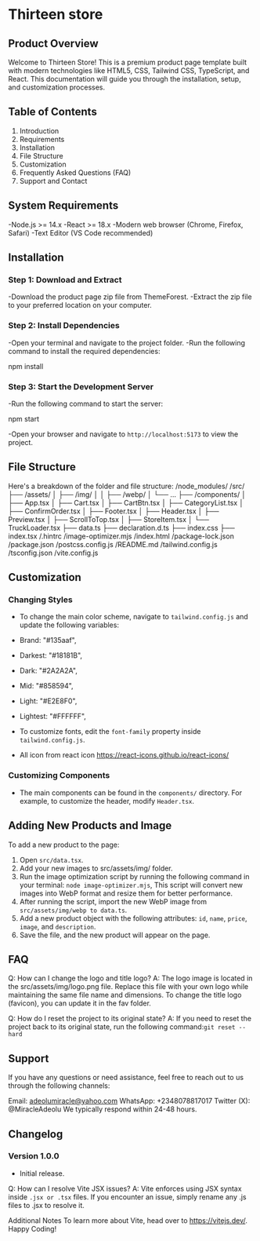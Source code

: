 # Thirteen store

## Product Overview

Welcome to Thirteen Store! This is a premium product page template built with modern technologies like
HTML5, CSS, Tailwind CSS, TypeScript, and React. This documentation will guide you through the installation,
setup, and customization processes.

## Table of Contents

1. Introduction
2. Requirements
3. Installation
4. File Structure
5. Customization
6. Frequently Asked Questions (FAQ)
7. Support and Contact

## System Requirements

-Node.js >= 14.x
-React >= 18.x
-Modern web browser (Chrome, Firefox, Safari)
-Text Editor (VS Code recommended)

## Installation

### Step 1: Download and Extract

-Download the product page zip file from ThemeForest.
-Extract the zip file to your preferred location on your computer.

### Step 2: Install Dependencies

-Open your terminal and navigate to the project folder.
-Run the following command to install the required dependencies:

  npm install

### Step 3: Start the Development Server

-Run the following command to start the server:

  npm start

-Open your browser and navigate to `http://localhost:5173` to view the project.

## File Structure

Here's a breakdown of the folder and file structure:
/node_modules/
/src/
  ├── /assets/
  │   ├── /img/
  │   │   ├── /webp/
  │   └── ...
  ├── /components/
  │   ├── App.tsx
  │   ├── Cart.tsx
  │   ├── CartBtn.tsx
  │   ├── CategoryList.tsx
  │   ├── ConfirmOrder.tsx
  │   ├── Footer.tsx
  │   ├── Header.tsx
  │   ├── Preview.tsx
  │   ├── ScrollToTop.tsx
  │   ├── StoreItem.tsx
  │   └── TruckLoader.tsx
  ├── data.ts
  ├── declaration.d.ts
  ├── index.css
  ├── index.tsx
/.hintrc
/image-optimizer.mjs
/index.html
/package-lock.json
/package.json
/postcss.config.js
/README.md
/tailwind.config.js
/tsconfig.json
/vite.config.js

## Customization

### Changing Styles

- To change the main color scheme, navigate to `tailwind.config.js` and update the following variables:
- Brand: "#135aaf",
- Darkest: "#18181B",
- Dark: "#2A2A2A",
- Mid: "#858594",
- Light: "#E2E8F0",
- Lightest: "#FFFFFF",

- To customize fonts, edit the `font-family` property inside `tailwind.config.js`.
- All icon from react icon <https://react-icons.github.io/react-icons/>

### Customizing Components

- The main components can be found in the `components/` directory. For example, to customize the header, modify `Header.tsx`.

## Adding New Products and Image

To add a new product to the page:

1. Open `src/data.tsx`.
2. Add your new images to src/assets/img/ folder.
3. Run the image optimization script by running the following command in your terminal: `node image-optimizer.mjs`,
 This script will convert new images  into WebP format and resize them for better performance.
4. After running the script, import the new WebP image from `src/assets/img/webp to data.ts`.
5. Add a new product object with the following attributes: `id`, `name`, `price`, `image`, and `description`.
6. Save the file, and the new product will appear on the page.

## FAQ

Q: How can I change the logo and title logo?
A: The logo image is located in the src/assets/img/logo.png file. Replace this file with your own logo while maintaining the same file name and dimensions. To change the title logo (favicon), you can update it in the fav folder.

Q: How do I reset the project to its original state?
A: If you need to reset the project back to its original state, run the following command:`git reset --hard`

## Support

If you have any questions or need assistance, feel free to reach out to us through the following channels:

Email: <adeolumiracle@yahoo.com>
WhatsApp: +2348078817017
Twitter (X): @MiracleAdeolu
We typically respond within 24-48 hours.

## Changelog

### Version 1.0.0

- Initial release.

Q: How can I resolve Vite JSX issues?
A: Vite enforces using JSX syntax inside `.jsx or .tsx` files. If you encounter an issue, simply rename any .js files to .jsx to resolve it.

Additional Notes
To learn more about Vite, head over to <https://vitejs.dev/>.
Happy Coding!
